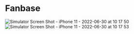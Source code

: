 # Fanbase

![Simulator Screen Shot - iPhone 11 - 2022-06-30 at 10 17 50](https://user-images.githubusercontent.com/2026779/176687197-1614a839-59ae-4780-9eec-6be618660473.png)
![Simulator Screen Shot - iPhone 11 - 2022-06-30 at 10 17 53](https://user-images.githubusercontent.com/2026779/176687178-ca360468-d691-4c64-a820-b084c721348d.png)
